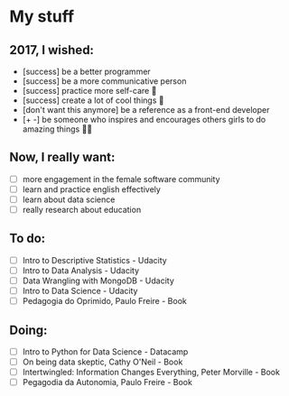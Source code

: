 # My stuff

## 2017, I wished:

- [success] be a better programmer
- [success] be a more communicative person
- [success] practice more self-care :tulip:
- [success] create a lot of cool things :whale:
- [don't want this anymore] be a reference as a front-end developer
- [+ -] be someone who inspires and encourages others girls to do amazing things :sparkling_heart::sparkles:

## Now, I really want:

- [ ] more engagement in the female software community
- [ ] learn and practice english effectively
- [ ] learn about data science
- [ ] really research about education

## To do:

- [ ] Intro to Descriptive Statistics - Udacity
- [ ] Intro to Data Analysis - Udacity
- [ ] Data Wrangling with MongoDB - Udacity
- [ ] Intro to Data Science - Udacity
- [ ] Pedagogia do Oprimido, Paulo Freire - Book

## Doing:

- [ ] Intro to Python for Data Science - Datacamp
- [ ] On being data skeptic, Cathy O'Neil - Book
- [ ] Intertwingled: Information Changes Everything, Peter Morville - Book
- [ ] Pegagodia da Autonomia, Paulo Freire - Book
